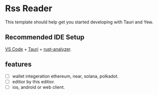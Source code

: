 # Rss Reader

This template should help get you started developing with Tauri and Yew.

## Recommended IDE Setup

[VS Code](https://code.visualstudio.com/) + [Tauri](https://marketplace.visualstudio.com/items?itemName=tauri-apps.tauri-vscode) + [rust-analyzer](https://marketplace.visualstudio.com/items?itemName=rust-lang.rust-analyzer).

## features
- [ ] wallet integeration ethereum, near, solana, polkadot.
- [ ] editior by this editior.
- [ ] ios, android or web client.